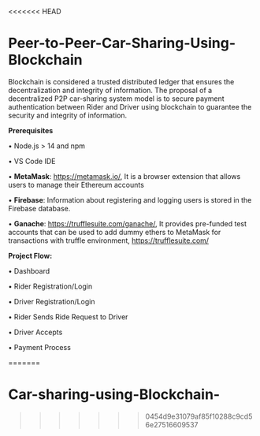 <<<<<<< HEAD
# Peer-to-Peer-Car-Sharing-Using-Blockchain
Blockchain is considered a trusted distributed ledger that ensures the decentralization and integrity of information. 
The proposal of a decentralized P2P car-sharing system model is to secure payment authentication between Rider and Driver using blockchain to guarantee the security and integrity of information.

**Prerequisites**

•	Node.js > 14 and npm 

•	VS Code IDE

•	**MetaMask**: https://metamask.io/,  It is a browser extension that allows users to manage their Ethereum accounts

•	**Firebase**: Information about registering and logging users is stored in the Firebase database.

•	**Ganache**: https://trufflesuite.com/ganache/, It provides pre-funded test accounts that can be used to add dummy ethers to MetaMask for transactions with truffle environment, https://trufflesuite.com/

**Project Flow:**

•	Dashboard

•	Rider Registration/Login

•	Driver Registration/Login

•	Rider Sends Ride Request to Driver

•	Driver Accepts 

•	Payment Process







=======
# Car-sharing-using-Blockchain-
>>>>>>> 0454d9e31079af85f10288c9cd56e27516609537
